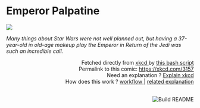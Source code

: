# <b>Emperor Palpatine</b>

[![](https://imgs.xkcd.com/comics/emperor_palpatine.png)](https://xkcd.com/3157)

<i>Many things about Star Wars were not well planned out, but having a 37-year-old in old-age makeup play the Emperor in Return of the Jedi was such an incredible call.</i>

<div align="right">
  Fetched directly from
  <a href="https://xkcd.com">
    xkcd
  </a>
  by
  <a href="https://github.com/Vanille-N/Vanille-N/blob/master/fetch">
    this bash script
  </a>
</div>
<div align="right">
  Permalink to this comic:
  <a href="https://xkcd.com/3157">
    https://xkcd.com/3157
  </a>
</div>
<div align="right">
  Need an explanation ?
  <a href="https://www.explainxkcd.com/wiki/index.php/3157">
    Explain xkcd
  </a>
</div>
<div align="right">
  How does this work ?
  <a href="https://github.com/Vanille-N/Vanille-N/blob/master/.github/workflows/build.yml">
    workflow
  </a>
  |
  <a href="https://simonwillison.net/2020/Jul/10/self-updating-profile-readme/">
    related explanation
  </a>
</div><br>

<a href="https://github.com/Vanille-N/Vanille-N/actions"><img src="https://github.com/Vanille-N/Vanille-N/workflows/Build%20README/badge.svg" align="right" alt="Build README"></a>
